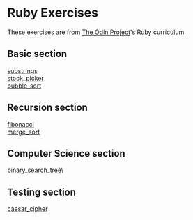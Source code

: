 # Ruby Exercises 
These exercises are from [The Odin Project](https://www.theodinproject.com/courses/ruby-programming)'s Ruby curriculum.

## Basic section
[substrings](https://www.theodinproject.com/courses/ruby-programming/lessons/sub-strings)\
[stock_picker](https://www.theodinproject.com/courses/ruby-programming/lessons/stock-picker)\
[bubble_sort](https://www.theodinproject.com/courses/ruby-programming/lessons/bubble-sort)

## Recursion section
[fibonacci](https://www.theodinproject.com/courses/ruby-programming/lessons/recursion)\
[merge_sort](https://www.theodinproject.com/courses/ruby-programming/lessons/recursion)

## Computer Science section
[binary_search_tree](https://www.theodinproject.com/courses/ruby-programming/lessons/data-structures-and-algorithms)\


## Testing section
[caesar_cipher](https://www.theodinproject.com/courses/ruby-programming/lessons/testing-your-ruby-code)
